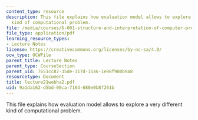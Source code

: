```yaml
---
content_type: resource
description: This file explains how evaluation model allows to explore a very different
  kind of computational problem.
file: /media/courses/6-001-structure-and-interpretation-of-computer-programs-spring-2005/9a1da162d5bd00ca7164680e0b8f261b_lecture21webha2.pdf
file_type: application/pdf
learning_resource_types:
- Lecture Notes
license: https://creativecommons.org/licenses/by-nc-sa/4.0/
ocw_type: OCWFile
parent_title: Lecture Notes
parent_type: CourseSection
parent_uid: 7651cc87-35de-317d-15a6-1e98f980b9a8
resourcetype: Document
title: lecture21webha2.pdf
uid: 9a1da162-d5bd-00ca-7164-680e0b8f261b
---
```

This file explains how evaluation model allows to explore a very different kind of computational problem.